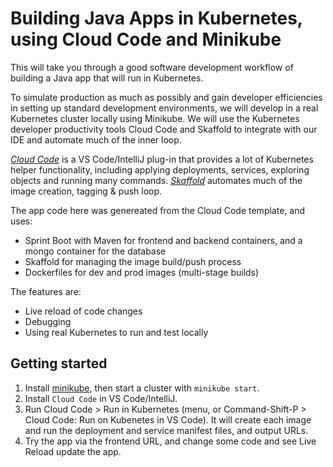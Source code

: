 # Building Java Apps in Kubernetes, using Cloud Code and Minikube

This will take you through a good software development workflow of building a Java app that will run in Kubernetes. 

To simulate production as much as possibly and gain developer efficiencies in setting up standard development environments, we will develop in a real Kubernetes cluster locally using Minikube. We will use the Kubernetes developer productivity tools Cloud Code and Skaffold to integrate with our IDE and automate much of the inner loop.

_[Cloud Code](https://cloud.google.com/code/)_ is a VS Code/IntelliJ plug-in that provides a lot of Kubernetes helper functionality, including applying deployments, services, exploring objects and running many commands. _[Skaffold](https://skaffold.dev/)_ automates much of the image creation, tagging & push loop. 

The app code here was genereated from the Cloud Code template, and uses:

- Sprint Boot with Maven for frontend and backend containers, and a mongo container for the database
- Skaffold for managing the image build/push process
- Dockerfiles for dev and prod images (multi-stage builds)

The features are:

- Live reload of code changes
- Debugging
- Using real Kubernetes to run and test locally

## Getting started

1. Install [minikube](https://kubernetes.io/docs/tasks/tools/install-minikube/), then start a cluster with `minikube start`. 
1. Install `Cloud Code` in VS Code/IntelliJ. 
1. Run Cloud Code > Run in Kubernetes (menu, or Command-Shift-P > Cloud Code: Run on Kubenetes in VS Code). It will create each image and run the deployment and service manifest files, and output URLs.
1. Try the app via the frontend URL, and change some code and see Live Reload update the app.
